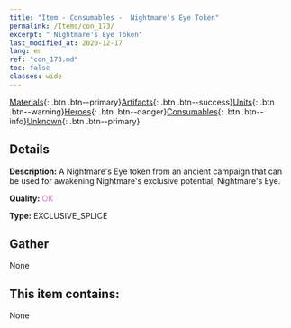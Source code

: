 ```yaml
---
title: "Item - Consumables -  Nightmare's Eye Token"
permalink: /Items/con_173/
excerpt: " Nightmare's Eye Token"
last_modified_at: 2020-12-17
lang: en
ref: "con_173.md"
toc: false
classes: wide
---
```

 [Materials](/Items/){: .btn .btn--primary}[Artifacts](/Items/Artifacts/){: .btn .btn--success}[Units](/Items/Units/){: .btn .btn--warning}[Heroes](/Items/Heroes/){: .btn .btn--danger}[Consumables](/Items/Consumables/){: .btn .btn--info}[Unknown](/Items/Unknown/){: .btn .btn--primary}

## Details
 **Description:** A Nightmare's Eye token from an ancient campaign that can be used for awakening Nightmare's exclusive potential, Nightmare's Eye.

 **Quality:** <span style="color: #DA70D6">OK</span>

 **Type:** EXCLUSIVE_SPLICE

## Gather

  None

## This item contains:

  None

